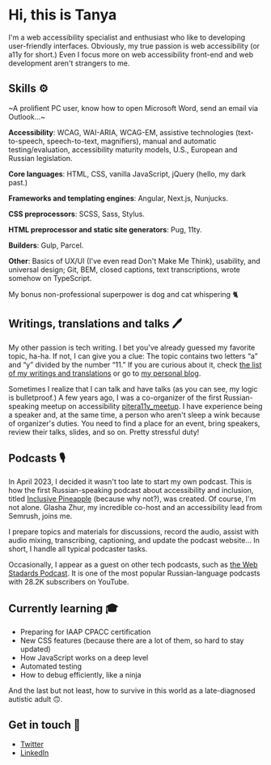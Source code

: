# Hi, this is Tanya

I'm a web accessibility specialist and enthusiast who like to developing user-friendly interfaces. Obviously, my true passion is web accessibility (or a11y for short.) Even I focus more on web accessibility front-end and web development aren't strangers to me.

## Skills ⚙️

~A prolifient PC user, know how to open Microsoft Word, send an email via Outlook…~

**Accessibility**: WCAG, WAI-ARIA, WCAG-EM, assistive technologies (text-to-speech, speech-to-text, magnifiers), manual and automatic testing/evaluation, accessibility maturity models, U.S., European and Russian legislation.

**Core languages**: HTML, CSS, vanilla JavaScript, jQuery (hello, my dark past.)

**Frameworks and templating engines**: Angular, Next.js, Nunjucks.

**CSS preprocessors**: SCSS, Sass, Stylus.

**HTML preprocessor and  static site generators**: Pug, 11ty.

**Builders**: Gulp, Parcel.

**Other**: Basics of UX/UI (I've even read Don't Make Me Think), usability, and universal design; Git, BEM, closed captions, text transcriptions, wrote somehow on TypeScript.

My bonus non-professional superpower is dog and cat whispering 🐈

## Writings, translations and talks 🖊️

My other passion is tech writing. I bet you've already guessed my favorite topic, ha-ha. If not, I can give you a clue: The topic contains two letters “a” and “y” divided by the number “11.” If you are curious about it, check [the list of my writings and translations](https://github.com/TatianaFokina/my-articles-and-talks/blob/main/links-en.md) or go to [my personal blog](https://tatiana-fokina-blog.ru/en/).

Sometimes I realize that I can talk and have talks (as you can see, my logic is bulletproof.) A few years ago, I was a co-organizer of the first Russian-speaking meetup on accessibility [pitera11y_meetup](https://www.youtube.com/playlist?list=PLTdS5E3zupkGg0FoMoWB5FD2tlBrSWUQB). I have experience being a speaker and, at the same time, a person who aren't sleep a wink because of organizer's duties. You need to find a place for an event, bring speakers, review their talks, slides, and so on. Pretty stressful duty!

## Podcasts 🎙️

In April 2023, I decided it wasn't too late to start my own podcast. This is how the first Russian-speaking podcast about accessibility and inclusion, titled [Inclusive Pineapple](https://inclusivepineapple.github.io) (because why not?), was created. Of course, I'm not alone. Glasha Zhur, my incredible co-host and an accessibility lead from Semrush, joins me.

I prepare topics and materials for discussions, record the audio, assist with audio mixing, transcribing, captioning, and update the podcast website… In short, I handle all typical podcaster tasks.

Occasionally, I appear as a guest on other tech podcasts, such as [the Web Stadards Podcast](https://web-standards.ru/podcast/). It is one of the most popular Russian-language podcasts with 28.2K subscribers on YouTube.

## Currently learning 🎓

- Preparing for IAAP CPACC certification
- New CSS features (because there are a lot of them, so hard to stay updated)
- How JavaScript works on a deep level
- Automated testing
- How to debug efficiently, like a ninja

And the last but not least, how to survive in this world as a late-diagnosed autistic adult 🙃.

## Get in touch 🫰

- [Twitter](https://twitter.com/ta_fokina)
- [LinkedIn](https://www.linkedin.com/in/tatiana-fokina-frontend/)
